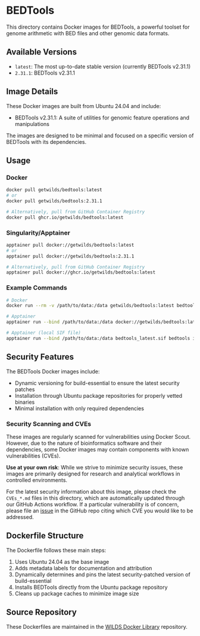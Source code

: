# BEDTools

This directory contains Docker images for BEDTools, a powerful toolset for genome arithmetic with BED files and other genomic data formats.

## Available Versions

- `latest`: The most up-to-date stable version (currently BEDTools v2.31.1)
- `2.31.1`: BEDTools v2.31.1

## Image Details

These Docker images are built from Ubuntu 24.04 and include:

- BEDTools v2.31.1: A suite of utilities for genomic feature operations and manipulations

The images are designed to be minimal and focused on a specific version of BEDTools with its dependencies.

## Usage

### Docker

```bash
docker pull getwilds/bedtools:latest
# or
docker pull getwilds/bedtools:2.31.1

# Alternatively, pull from GitHub Container Registry
docker pull ghcr.io/getwilds/bedtools:latest
```

### Singularity/Apptainer

```bash
apptainer pull docker://getwilds/bedtools:latest
# or
apptainer pull docker://getwilds/bedtools:2.31.1

# Alternatively, pull from GitHub Container Registry
apptainer pull docker://ghcr.io/getwilds/bedtools:latest
```

### Example Commands

```bash
# Docker
docker run --rm -v /path/to/data:/data getwilds/bedtools:latest bedtools intersect -a file1.bed -b file2.bed > intersections.bed

# Apptainer
apptainer run --bind /path/to/data:/data docker://getwilds/bedtools:latest bedtools intersect -a file1.bed -b file2.bed > intersections.bed

# Apptainer (local SIF file)
apptainer run --bind /path/to/data:/data bedtools_latest.sif bedtools intersect -a file1.bed -b file2.bed > intersections.bed
```

## Security Features

The BEDTools Docker images include:

- Dynamic versioning for build-essential to ensure the latest security patches
- Installation through Ubuntu package repositories for properly vetted binaries
- Minimal installation with only required dependencies

### Security Scanning and CVEs

These images are regularly scanned for vulnerabilities using Docker Scout. However, due to the nature of bioinformatics software and their dependencies, some Docker images may contain components with known vulnerabilities (CVEs).

**Use at your own risk**: While we strive to minimize security issues, these images are primarily designed for research and analytical workflows in controlled environments.

For the latest security information about this image, please check the `CVEs_*.md` files in this directory, which are automatically updated through our GitHub Actions workflow. If a particular vulnerability is of concern, please file an [issue](https://github.com/getwilds/wilds-docker-library/issues) in the GitHub repo citing which CVE you would like to be addressed.

## Dockerfile Structure

The Dockerfile follows these main steps:

1. Uses Ubuntu 24.04 as the base image
2. Adds metadata labels for documentation and attribution
3. Dynamically determines and pins the latest security-patched version of build-essential
4. Installs BEDTools directly from the Ubuntu package repository
5. Cleans up package caches to minimize image size

## Source Repository

These Dockerfiles are maintained in the [WILDS Docker Library](https://github.com/getwilds/wilds-docker-library) repository.
